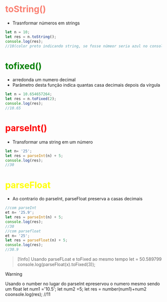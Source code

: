 # <span style="color:salmon">toString()</span> 
- Trasnformar números em strings
```js
let n = 10;
let res = n.toString();
console.log(res);
//10(color preto indicando string, se fosse númeor seria azul no console)
```

# <span style="color:green">tofixed()</span> 
- arredonda um numero decimal
- Parâmetro desta função indica quantas casa decimais depois da vírgula
```js
let n = 10.654657264;
let res = n.toFixed(2);
console.log(res);
//10.65
```
# <span style="color:red">parseInt()</span> 
- Transformar uma string em um número
```js
let n= '25';
let res = parseInt(n) + 5;
console.log(res);
//30
```

# <span style="color:yellow">parseFloat</span>
- Ao contrario do parseInt, parseFloat preserva a casas decimais
```js
//com parseInt
et n= '25.9';
let res = parseInt(n) + 5;
console.log(res);
//30
//com parsefloat
et n= '25';
let res = parseFloat(n) + 5;
console.log(res);
//30.9
```
>[!info]
>Usando parseFLoat e toFixed ao mesmo tempo
>let = 50.589799
>console.log(parseFloat(x).toFixed(3));

>[!warning]
>Usando o  number no lugar do parseInt epreservou o numero mesmo sendo um float
>let num1 ='10.5';
>let num2 =5;
>let res = number(num1)+num2
>coonsole.log(res);
>//11



